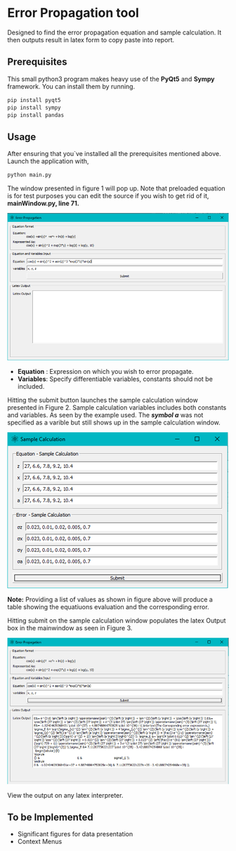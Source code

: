 # **Error Propagation tool**

Designed to find the error propagation equation and sample calculation. It then outputs result in latex form to copy paste into report. 

## **Prerequisites**

This small python3 program makes heavy use of the **PyQt5** and **Sympy** framework.
You can install them by running.

 ```bash
 pip install pyqt5
 pip install sympy
 pip install pandas
 ```

## **Usage**

After ensuring that you`ve installed all the prerequisites mentioned above. Launch the application with,

```bash
python main.py
```

 The window presented in figure 1 will pop up. Note that preloaded equation is for test purposes you can edit the source if you wish to get rid of it, **mainWindow.py, line 71.**

![Figure 1](articles/mainWindow.PNG)

* **Equation** : Expression on which you wish to error propagate.
* **Variables**: Specify differentiable variables, constants should not be included.

Hitting the submit button launches the sample calculation window presented in Figure 2. Sample calculation variables includes both constants and variables. As seen by the example used. The ***symbol a*** was not specified as a varible but still shows up in the sample calculation window.

![Figure 2](articles/varWindow.PNG)

**Note:** Providing a list of values as shown in figure above will produce a table showing the equatiuons evaluation and the corresponding error.

Hitting submit on the sample calculation window populates the latex Output box in the mainwindow as seen in Figure 3.
 
 ![Figure 2](articles/mainWindowFinal.PNG)
 
View the output on any latex interpreter.

## To be Implemented

* Significant figures for data presentation
* Context Menus